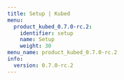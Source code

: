 ```yaml
---
title: Setup | Kubed
menu:
  product_kubed_0.7.0-rc.2:
    identifier: setup
    name: Setup
    weight: 30
menu_name: product_kubed_0.7.0-rc.2
info:
  version: 0.7.0-rc.2
---
```


